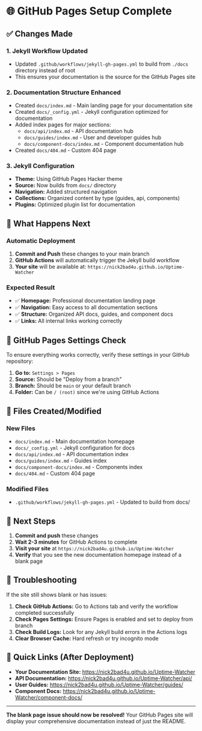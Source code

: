 # 🌐 GitHub Pages Setup Complete

## ✅ Changes Made

### 1. **Jekyll Workflow Updated**

- Updated `.github/workflows/jekyll-gh-pages.yml` to build from `./docs` directory instead of root
- This ensures your documentation is the source for the GitHub Pages site

### 2. **Documentation Structure Enhanced**

- Created `docs/index.md` - Main landing page for your documentation site
- Created `docs/_config.yml` - Jekyll configuration optimized for documentation
- Added index pages for major sections:
  - `docs/api/index.md` - API documentation hub
  - `docs/guides/index.md` - User and developer guides hub  
  - `docs/component-docs/index.md` - Component documentation hub
- Created `docs/404.md` - Custom 404 page

### 3. **Jekyll Configuration**

- **Theme:** Using GitHub Pages Hacker theme
- **Source:** Now builds from `docs/` directory
- **Navigation:** Added structured navigation
- **Collections:** Organized content by type (guides, api, components)
- **Plugins:** Optimized plugin list for documentation

## 🚀 What Happens Next

### Automatic Deployment

1. **Commit and Push** these changes to your main branch
2. **GitHub Actions** will automatically trigger the Jekyll build workflow
3. **Your site** will be available at: `https://nick2bad4u.github.io/Uptime-Watcher`

### Expected Result

- ✅ **Homepage:** Professional documentation landing page
- ✅ **Navigation:** Easy access to all documentation sections
- ✅ **Structure:** Organized API docs, guides, and component docs
- ✅ **Links:** All internal links working correctly

## 🔧 GitHub Pages Settings Check

To ensure everything works correctly, verify these settings in your GitHub repository:

1. **Go to:** `Settings > Pages`
2. **Source:** Should be "Deploy from a branch"
3. **Branch:** Should be `main` or your default branch
4. **Folder:** Can be `/ (root)` since we're using GitHub Actions

## 📝 Files Created/Modified

### New Files

- `docs/index.md` - Main documentation homepage
- `docs/_config.yml` - Jekyll configuration for docs
- `docs/api/index.md` - API documentation index
- `docs/guides/index.md` - Guides index
- `docs/component-docs/index.md` - Components index
- `docs/404.md` - Custom 404 page

### Modified Files

- `.github/workflows/jekyll-gh-pages.yml` - Updated to build from docs/

## 🎯 Next Steps

1. **Commit and push** these changes
2. **Wait 2-3 minutes** for GitHub Actions to complete
3. **Visit your site** at `https://nick2bad4u.github.io/Uptime-Watcher`
4. **Verify** that you see the new documentation homepage instead of a blank page

## 🐛 Troubleshooting

If the site still shows blank or has issues:

1. **Check GitHub Actions:** Go to Actions tab and verify the workflow completed successfully
2. **Check Pages Settings:** Ensure Pages is enabled and set to deploy from branch
3. **Check Build Logs:** Look for any Jekyll build errors in the Actions logs
4. **Clear Browser Cache:** Hard refresh or try incognito mode

## 🔗 Quick Links (After Deployment)

- **Your Documentation Site:** <https://nick2bad4u.github.io/Uptime-Watcher>
- **API Documentation:** <https://nick2bad4u.github.io/Uptime-Watcher/api/>
- **User Guides:** <https://nick2bad4u.github.io/Uptime-Watcher/guides/>
- **Component Docs:** <https://nick2bad4u.github.io/Uptime-Watcher/component-docs/>

---

**The blank page issue should now be resolved!** Your GitHub Pages site will display your comprehensive documentation instead of just the README.
